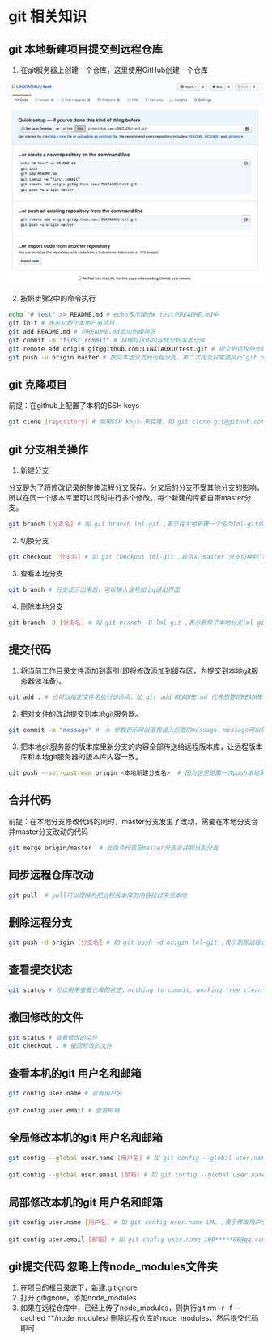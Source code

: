 # git 相关知识

## git 本地新建项目提交到远程仓库

1. 在git服务器上创建一个仓库，这里使用GitHub创建一个仓库

![仓库](../assets/git/create-repo.png)

2. 按照步骤2中的命令执行

```bash
echo "# test" >> README.md # echo表示输出# test到README.md中
git init # 表示初始化本地已有项目
git add README.md # 将README.md添加到缓存区
git commit -m "first commit" # 将缓存区的内容提交到本地仓库
git remote add origin git@github.com:LINXIAOXU/test.git # 提交到远程分支缓存区
git push -u origin master # 提交本地分支到远程分支，第二次提交只需要执行“git push”命令
```

## git 克隆项目

前提：在github上配置了本机的SSH keys

```bash
git clone [repository] # 使用SSH keys 来克隆，如 git clone git@github.com:LINXIAOXU/qa-docs.git
```

## git 分支相关操作

1. 新建分支

分支是为了将修改记录的整体流程分叉保存。分叉后的分支不受其他分支的影响，所以在同一个版本库里可以同时进行多个修改。每个新建的库都自带master分支。

```bash
git branch [分支名] # 如 git branch lml-git ,表示在本地新建一个名为lml-git的分支
```

2. 切换分支

```bash
git checkout [分支名] # 如 git checkout lml-git ,表示从‘master’分支切换到‘lml-git’分支
```

3. 查看本地分支

```bash
git branch # 分支显示出来后，可以输入冒号加上q退出界面
```

4. 删除本地分支

```bash
git branch -D [分支名] # 如 git branch -D lml-git ,表示删除了本地分支lml-git,注意：删除本地分支必须切换到master删除
```

## 提交代码

1. 将当前工作目录文件添加到索引(即将修改添加到缓存区，为提交到本地git服务器做准备)。

```bash
git add . # 也可以指定文件名执行该命令，如 git add README.md 代表想要将README.md这个文件添加到缓存区，等待提交
```

2. 把对文件的改动提交到本地git服务器。

```bash
git commit -m "message" # -m 参数表示可以直接输入后面的message，message可以简略写这次改动文件的原因或者内容，将缓存区的内容提交到本地仓库
```

3. 把本地git服务器的版本库里新分支的内容全部传送给远程版本库，让远程版本库和本地git服务器的版本库内容一致。

```bash
git push --set-upstream origin <本地新建分支名>  # 因为这里是第一次push本地新分支，所以需指明本地新分支名，下一次再push这个分支，就只需要执行“git push”命令了，将缓存区的内容提交到远程仓库
```

## 合并代码

前提：在本地分支修改代码的同时，master分支发生了改动，需要在本地分支合并master分支改动的代码

```bash
git merge origin/master  # 此命令代表把master分支合并到当前分支
```

## 同步远程仓库改动

```bash
git pull  # pull可以理解为把远程版本库的内容拉过来至本地
```

## 删除远程分支

```bash
git push -d origin [分支名] # 如 git push -d origin lml-git ,表示删除远程仓库的lml-git分支
```

## 查看提交状态

```bash
git status # 可以用来查看仓库的状态，nothing to commit, working tree clean  表示没有未提交的文件
```

## 撤回修改的文件

```bash
git status # 查看修改的文件
git checkout . # 撤回修改的文件
```

## 查看本机的git 用户名和邮箱

```bash
git config user.name # 查看用户名

git config user.email # 查看邮箱
```

## 全局修改本机的git 用户名和邮箱

```bash
git config --global user.name [用户名] # 如 git config --global user.name LML ,表示修改用户名为LML

git config --global user.email [邮箱] # 如 git config --global user.name 100*****08@qq.com ,表示修改邮箱为100*****08@qq.com
```

## 局部修改本机的git 用户名和邮箱

```bash
git config user.name [用户名] # 如 git config user.name LML ,表示修改用户名为LML

git config user.email [邮箱] # 如 git config user.name 100*****08@qq.com ,表示修改邮箱为100*****08@qq.com
```

## git提交代码 忽略上传node_modules文件夹

1. 在项目的根目录底下，新建.gitignore
2. 打开.gitignore，添加node_modules
3. 如果在远程仓库中，已经上传了node_modules，则执行git rm -r -f --cached **/node_modules/ 删除远程仓库的node_modules，然后提交代码即可